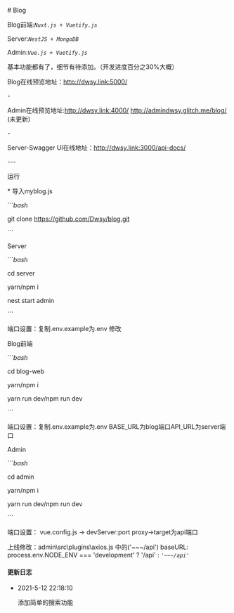 \# Blog 





Blog前端:*`Nuxt.js + Vuetify.js`*



Server:*`NestJS + MongoDB`*



Admin:*`Vue.js + Vuetify.js`*



基本功能都有了，细节有待添加。（开发进度百分之30%大概）



Blog在线预览地址：http://dwsy.link:5000/

\-

Admin在线预览地址:http://dwsy.link:4000/  http://admindwsy.glitch.me/blog/ (未更新)

\-

Server-Swagger UI在线地址：http://dwsy.link:3000/api-docs/

\---

运行



\* 导入myblog.js





\```*bash*

git clone https://github.com/Dwsy/blog.git

\```



Server 



\```*bash*

cd server

yarn/npm i

nest start admin

\```

端口设置：复制.env.example为.env 修改



Blog前端

\```*bash*

cd blog-web

yarn/npm i

yarn run dev/npm run dev

\```

端口设置：复制.env.example为.env BASE_URL为blog端口API_URL为server端口



Admin

\```*bash*

cd admin

yarn/npm i

yarn run dev/npm run dev

\```

端口设置： vue.config.js -> devServer:port proxy->target为api端口

上线修改：admin\src\plugins\axios.js 中的('~~~/api')  baseURL: process.env.NODE_ENV === 'development' ? '/api' : *`'~~~/api'`*





#### 更新日志

- 2021-5-12 22:18:10

  添加简单的搜索功能

  